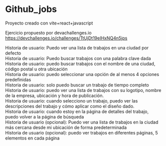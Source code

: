 # Github_jobs

Proyecto creado con vite+react+javascript

Ejercicio propuesto por devachallenges.io https://devchallenges.io/challenges/TtUjDt19eIHxNQ4n5jps


Historia de usuario: Puedo ver una lista de trabajos en una ciudad por defecto<br/>
Historia de usuario: Puedo buscar trabajos con una palabra clave dada<br/>
Historia de usuario: puedo buscar trabajos con el nombre de una ciudad, código postal u otra ubicación<br/>
Historia de usuario: puedo seleccionar una opción de al menos 4 opciones predefinidas<br/>
Historia de usuario: solo puedo buscar un trabajo de tiempo completo<br/>
Historia de usuario: puedo ver una lista de trabajos con su logotipo, nombre de la empresa, ubicación y hora de publicación.<br/>
Historia de usuario: cuando selecciono un trabajo, puedo ver las descripciones del trabajo y cómo aplicar como el diseño dado.<br/>
Historia de usuario: cuando estoy en la página de detalles del trabajo, puedo volver a la página de búsqueda<br/>
Historia de usuario (opcional): Puedo ver una lista de trabajos en la ciudad más cercana desde mi ubicación de forma predeterminada<br/>
Historia de usuario (opcional): puedo ver trabajos en diferentes páginas, 5 elementos en cada página
